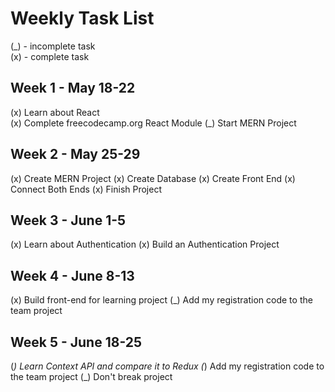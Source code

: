 # Weekly Task List  
(_) - incomplete task  
(x) - complete task
## Week 1 - May 18-22
(x) Learn about React  
(x) Complete freecodecamp.org React Module
(_) Start MERN Project
## Week 2 - May 25-29
(x) Create MERN Project
	(x) Create Database
	(x) Create Front End
	(x) Connect Both Ends
(x) Finish Project
## Week 3 - June 1-5
(x) Learn about Authentication
(x) Build an Authentication Project
## Week 4 - June 8-13
(x) Build front-end for learning project
(_) Add my registration code to the team project
## Week 5 - June 18-25
(_) Learn Context API and compare it to Redux
(_) Add my registration code to the team project
(_) Don't break project

